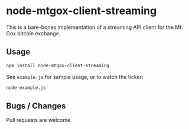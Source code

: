 # node-mtgox-client-streaming

This is a bare-bones implementation of a streaming API client for the Mt. Gox bitcoin exchange.

## Usage

```bash
npm install node-mtgox-client-streaming
```

See `example.js` for sample usage, or to watch the ticker:

```bash
node example.js
```

## Bugs / Changes

Pull requests are welcome.
